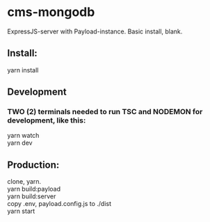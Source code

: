 # cms-mongodb  
ExpressJS-server with Payload-instance. Basic install, blank.  

## Install:  
yarn install  

## Development  
### TWO (2) terminals needed to run TSC and NODEMON for development, like this:  
yarn watch  
yarn dev

## Production:  
clone, yarn.  
yarn build:payload  
yarn build:server  
copy .env, payload.config.js to ./dist  
yarn start
